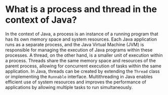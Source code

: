# What is a process and thread in the context of Java?
In the context of Java, a process is an instance of a running program that has its own memory space and system resources. Each Java application runs as a separate process, and the Java Virtual Machine (JVM) is responsible for managing the execution of Java programs within these processes.
A thread, on the other hand, is a smaller unit of execution within a process. Threads share the same memory space and resources of the parent process, allowing for concurrent execution of tasks within the same application. In Java, threads can be created by extending the `Thread` class or implementing the `Runnable` interface. Multithreading in Java enables efficient use of system resources and improves the performance of applications by allowing multiple tasks to run simultaneously.
